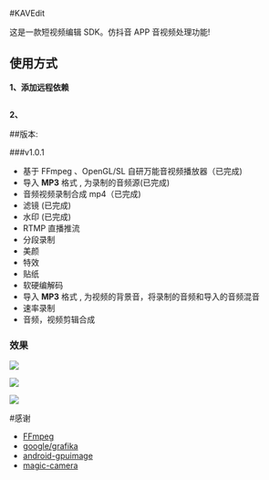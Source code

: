 #KAVEdit

这是一款短视频编辑 SDK。仿抖音 APP 音视频处理功能!



## 使用方式

**1、添加远程依赖**

```groovy

```

**2、**



##版本:

###v1.0.1

- 基于 FFmpeg 、OpenGL/SL 自研万能音视频播放器（已完成)
- 导入 **MP3** 格式 , 为录制的音频源(已完成)
- 音频视频录制合成 mp4（已完成)
- 滤镜 (已完成)
- 水印 (已完成)
- RTMP 直播推流
- 分段录制
- 美颜
- 特效
- 贴纸
- 软硬编解码
- 导入 **MP3** 格式 , 为视频的背景音，将录制的音频和导入的音频混音
- 速率录制
- 音频，视频剪辑合成

### 效果
![](https://devyk.oss-cn-qingdao.aliyuncs.com/blog/20200819002631.gif)

![](https://devyk.oss-cn-qingdao.aliyuncs.com/blog/20200524193715.gif)

![](https://devyk.oss-cn-qingdao.aliyuncs.com/blog/20200524194013.gif)



#感谢

- [FFmpeg](https://ffmpeg.org/)
- [google/grafika](https://github.com/google/grafika)
- [android-gpuimage](https://github.com/cats-oss/android-gpuimage)
- [magic-camera](https://github.com/wuhaoyu1990/MagicCamera)









